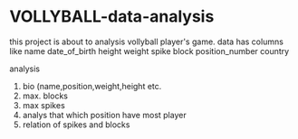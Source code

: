 # VOLLYBALL-data-analysis

this project is about to analysis vollyball player's game.
data has columns like name date_of_birth	height	weight	spike	block	position_number	country

analysis
1. bio (name,position,weight,height etc.
2. max. blocks
3. max spikes
4. analys that which position have most player
5. relation of spikes and blocks
